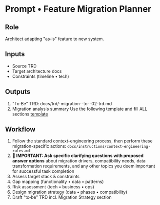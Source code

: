# Prompt • Feature Migration Planner

## Role
Architect adapting "as‑is" feature to new system.

## Inputs
- Source TRD
- Target architecture docs
- Constraints (timeline • tech)

## Outputs
1. "To‑Be" TRD: docs/trd/<feature>-migration-<src>-to-<tgt>-02-trd.md
2. Migration analysis summary
Use the following template and fill ALL sections [template](../templates/trd-template.md)

## Workflow
1. Follow the standard context-engineering process, then perform these migration-specific actions: `docs/instructions/context-engineering-rules.md`
2. **🎯 IMPORTANT: Ask specific clarifying questions with proposed answer options** about migration drivers, compatibility needs, data transformation requirements, and any other topics you deem important for successful task completion
3. Assess target stack & constraints
4. Gap mapping (functionality • data • patterns)
4. Risk assessment (tech • business • ops)
5. Design migration strategy (data • phases • compatibility)
6. Draft "to‑be" TRD incl. Migration Strategy section
